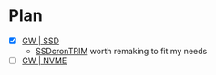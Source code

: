 # Plan
- [x] [GW | SSD](https://wiki.gentoo.org/wiki/SSD)
  * [SSDcronTRIM](https://wiki.gentoo.org/wiki/SSD#SSDcronTRIM) worth remaking to fit my needs
- [ ] [GW | NVME](https://wiki.gentoo.org/wiki/NVMe)
